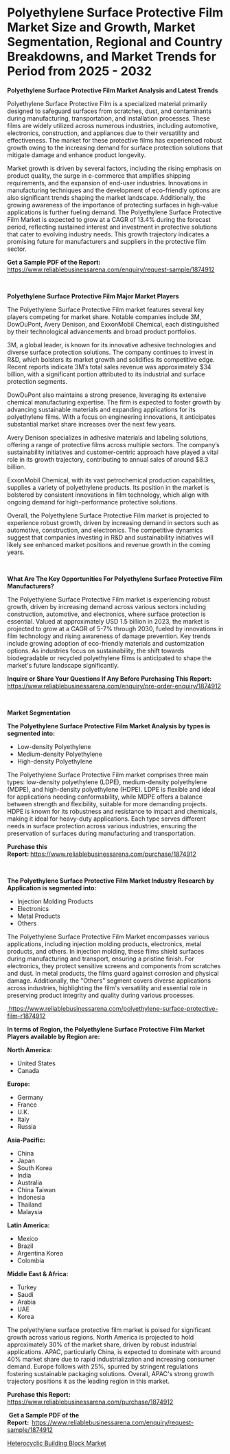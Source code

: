 <p><h1>Polyethylene Surface Protective Film Market Size and Growth, Market Segmentation, Regional and Country Breakdowns, and Market Trends for Period from 2025 -  2032</h1></p><p><strong>Polyethylene Surface Protective Film Market Analysis and Latest Trends</strong></p>
<p><p>Polyethylene Surface Protective Film is a specialized material primarily designed to safeguard surfaces from scratches, dust, and contaminants during manufacturing, transportation, and installation processes. These films are widely utilized across numerous industries, including automotive, electronics, construction, and appliances due to their versatility and effectiveness. The market for these protective films has experienced robust growth owing to the increasing demand for surface protection solutions that mitigate damage and enhance product longevity.</p><p>Market growth is driven by several factors, including the rising emphasis on product quality, the surge in e-commerce that amplifies shipping requirements, and the expansion of end-user industries. Innovations in manufacturing techniques and the development of eco-friendly options are also significant trends shaping the market landscape. Additionally, the growing awareness of the importance of protecting surfaces in high-value applications is further fueling demand. The Polyethylene Surface Protective Film Market is expected to grow at a CAGR of 13.4% during the forecast period, reflecting sustained interest and investment in protective solutions that cater to evolving industry needs. This growth trajectory indicates a promising future for manufacturers and suppliers in the protective film sector.</p></p>
<p><strong>Get a Sample PDF of the Report:&nbsp;</strong> <a href="https://www.reliablebusinessarena.com/enquiry/request-sample/1874912?utm_campaign=3501&utm_medium=2&utm_source=Github&utm_content=ia&utm_term=03042025&utm_id=polyethylene-surface-protective-film">https://www.reliablebusinessarena.com/enquiry/request-sample/1874912</a></p>
<p>&nbsp;</p>
<p><strong>Polyethylene Surface Protective Film Major Market Players</strong></p>
<p><p>The Polyethylene Surface Protective Film market features several key players competing for market share. Notable companies include 3M, DowDuPont, Avery Denison, and ExxonMobil Chemical, each distinguished by their technological advancements and broad product portfolios.</p><p>3M, a global leader, is known for its innovative adhesive technologies and diverse surface protection solutions. The company continues to invest in R&D, which bolsters its market growth and solidifies its competitive edge. Recent reports indicate 3M’s total sales revenue was approximately $34 billion, with a significant portion attributed to its industrial and surface protection segments.</p><p>DowDuPont also maintains a strong presence, leveraging its extensive chemical manufacturing expertise. The firm is expected to foster growth by advancing sustainable materials and expanding applications for its polyethylene films. With a focus on engineering innovations, it anticipates substantial market share increases over the next few years.</p><p>Avery Denison specializes in adhesive materials and labeling solutions, offering a range of protective films across multiple sectors. The company’s sustainability initiatives and customer-centric approach have played a vital role in its growth trajectory, contributing to annual sales of around $8.3 billion.</p><p>ExxonMobil Chemical, with its vast petrochemical production capabilities, supplies a variety of polyethylene products. Its position in the market is bolstered by consistent innovations in film technology, which align with ongoing demand for high-performance protective solutions.</p><p>Overall, the Polyethylene Surface Protective Film market is projected to experience robust growth, driven by increasing demand in sectors such as automotive, construction, and electronics. The competitive dynamics suggest that companies investing in R&D and sustainability initiatives will likely see enhanced market positions and revenue growth in the coming years.</p></p>
<p>&nbsp;</p>
<p><strong>What Are The Key Opportunities For Polyethylene Surface Protective Film Manufacturers?</strong></p>
<p><p>The Polyethylene Surface Protective Film market is experiencing robust growth, driven by increasing demand across various sectors including construction, automotive, and electronics, where surface protection is essential. Valued at approximately USD 1.5 billion in 2023, the market is projected to grow at a CAGR of 5-7% through 2030, fueled by innovations in film technology and rising awareness of damage prevention. Key trends include growing adoption of eco-friendly materials and customization options. As industries focus on sustainability, the shift towards biodegradable or recycled polyethylene films is anticipated to shape the market's future landscape significantly.</p></p>
<p><strong>Inquire or Share Your Questions If Any Before Purchasing This Report:</strong> <a href="https://www.reliablebusinessarena.com/enquiry/pre-order-enquiry/1874912?utm_campaign=3501&utm_medium=2&utm_source=Github&utm_content=ia&utm_term=03042025&utm_id=polyethylene-surface-protective-film">https://www.reliablebusinessarena.com/enquiry/pre-order-enquiry/1874912</a></p>
<p>&nbsp;</p>
<p><strong>Market Segmentation</strong></p>
<p><strong>The Polyethylene Surface Protective Film Market Analysis by types is segmented into:</strong></p>
<p><ul><li>Low-density Polyethylene</li><li>Medium-density Polyethylene</li><li>High-density Polyethylene</li></ul></p>
<p><p>The Polyethylene Surface Protective Film market comprises three main types: low-density polyethylene (LDPE), medium-density polyethylene (MDPE), and high-density polyethylene (HDPE). LDPE is flexible and ideal for applications needing conformability, while MDPE offers a balance between strength and flexibility, suitable for more demanding projects. HDPE is known for its robustness and resistance to impact and chemicals, making it ideal for heavy-duty applications. Each type serves different needs in surface protection across various industries, ensuring the preservation of surfaces during manufacturing and transportation.</p></p>
<p><strong>Purchase this Report:&nbsp;</strong><a href="https://www.reliablebusinessarena.com/purchase/1874912?utm_campaign=3501&utm_medium=2&utm_source=Github&utm_content=ia&utm_term=03042025&utm_id=polyethylene-surface-protective-film">https://www.reliablebusinessarena.com/purchase/1874912</a></p>
<p>&nbsp;</p>
<p><strong>The Polyethylene Surface Protective Film Market Industry Research by Application is segmented into:</strong></p>
<p><ul><li>Injection Molding Products</li><li>Electronics</li><li>Metal Products</li><li>Others</li></ul></p>
<p><p>The Polyethylene Surface Protective Film Market encompasses various applications, including injection molding products, electronics, metal products, and others. In injection molding, these films shield surfaces during manufacturing and transport, ensuring a pristine finish. For electronics, they protect sensitive screens and components from scratches and dust. In metal products, the films guard against corrosion and physical damage. Additionally, the "Others" segment covers diverse applications across industries, highlighting the film's versatility and essential role in preserving product integrity and quality during various processes.</p></p>
<p><a href="https://www.reliablebusinessarena.com/polyethylene-surface-protective-film-r1874912?utm_campaign=3501&utm_medium=2&utm_source=Github&utm_content=ia&utm_term=03042025&utm_id=polyethylene-surface-protective-film">&nbsp;https://www.reliablebusinessarena.com/polyethylene-surface-protective-film-r1874912</a></p>
<p><strong>In terms of Region, the Polyethylene Surface Protective Film Market Players available by Region are:</strong></p>
<p>
    <p> <strong> North America: </strong>
        <ul>
            <li>United States</li>
            <li>Canada</li>
        </ul>
        </p> 
    <p> <strong> Europe: </strong>
        <ul>
            <li>Germany</li>
            <li>France</li>
            <li>U.K.</li>
            <li>Italy</li>
            <li>Russia</li>
        </ul>
        </p> 
    <p> <strong> Asia-Pacific: </strong>
        <ul>
            <li>China</li>
            <li>Japan</li>
            <li>South Korea</li>
            <li>India</li>
            <li>Australia</li>
            <li>China Taiwan</li>
            <li>Indonesia</li>
            <li>Thailand</li>
            <li>Malaysia</li>
        </ul>
        </p> 
    <p> <strong> Latin America: </strong>
        <ul>
            <li>Mexico</li>
            <li>Brazil</li>
            <li>Argentina Korea</li>
            <li>Colombia</li>
        </ul>
        </p> 
    <p> <strong> Middle East & Africa: </strong>
        <ul>
            <li>Turkey</li>
            <li>Saudi</li>
            <li>Arabia</li>
            <li>UAE</li>
            <li>Korea</li>
        </ul>
    </p>
    </p>
<p><p>The polyethylene surface protective film market is poised for significant growth across various regions. North America is projected to hold approximately 30% of the market share, driven by robust industrial applications. APAC, particularly China, is expected to dominate with around 40% market share due to rapid industrialization and increasing consumer demand. Europe follows with 25%, spurred by stringent regulations fostering sustainable packaging solutions. Overall, APAC's strong growth trajectory positions it as the leading region in this market.</p></p>
<p><strong>Purchase this Report: </strong><a href="https://www.reliablebusinessarena.com/purchase/1874912?utm_campaign=3501&utm_medium=2&utm_source=Github&utm_content=ia&utm_term=03042025&utm_id=polyethylene-surface-protective-film">https://www.reliablebusinessarena.com/purchase/1874912</a></p>
<p>&nbsp;<strong>Get a Sample PDF of the Report:&nbsp;&nbsp;</strong><a href="https://www.reliablebusinessarena.com/enquiry/request-sample/1874912?utm_campaign=3501&utm_medium=2&utm_source=Github&utm_content=ia&utm_term=03042025&utm_id=polyethylene-surface-protective-film">https://www.reliablebusinessarena.com/enquiry/request-sample/1874912</a></p>
<p><strong></strong></p>
<p><p><a href="https://github.com/vassihucz/Market-Research-Report-List-1/blob/main/heterocyclic-building-block-market.md?utm_campaign=3501&utm_medium=2&utm_source=Github&utm_content=ia&utm_term=03042025&utm_id=polyethylene-surface-protective-film">Heterocyclic Building Block Market</a></p></p>